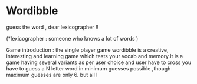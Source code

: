 # Wordibble
guess the word , dear lexicographer !!

(*lexicographer : someone who knows a lot of words )

Game introduction : 
the single player game wordibble is a creative, interesting and learning game which tests your vocab and memory.It is a game having several variants as per user choice and user have to cross you have to guess a N letter word in minimum guesses possible ,though maximum guesses are only 6. but all l
